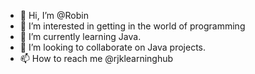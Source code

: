 - 👋 Hi, I’m @Robin
- 👀 I’m interested in getting in the world of programming 
- 🌱 I’m currently learning Java.
- 💞️ I’m looking to collaborate on Java projects.
- 📫 How to reach me @rjklearninghub

<!---
rjklearninghub/rjklearninghub is a ✨ special ✨ repository because its `README.md` (this file) appears on your GitHub profile.
You can click the Preview link to take a look at your changes.
--->
